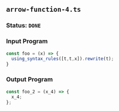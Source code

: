 ## `arrow-function-4.ts`

### Status: `DONE`

### Input Program

```typescript
const foo = (x) => {
  using_syntax_rules([t,t,x]).rewrite(t);  
}
```

### Output Program

```typescript
const foo_2 = (x_4) => {
  x_4;
};
```

